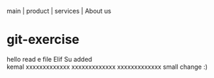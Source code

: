 main | product | services | About us

# git-exercise
hello read e file
Elif Su added  
kemal 
xxxxxxxxxxxxx
xxxxxxxxxxxxx
xxxxxxxxxxxxx
small change :)
